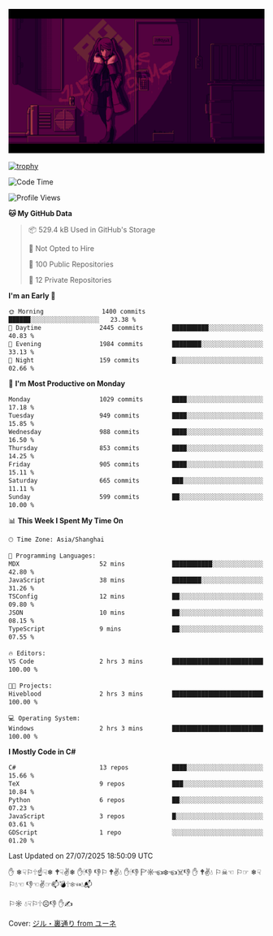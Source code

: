 ![](imgs/main.png)

[![trophy](https://github-profile-trophy.vercel.app/?username=NeilKleistGao&theme=dracula)](https://github.com/ryo-ma/github-profile-trophy)

<!--START_SECTION:waka-->
![Code Time](http://img.shields.io/badge/Code%20Time-1%2C790%20hrs%2041%20mins-blue)

![Profile Views](http://img.shields.io/badge/Profile%20Views-0-blue)

**🐱 My GitHub Data** 

> 📦 529.4 kB Used in GitHub's Storage 
 > 
> 🚫 Not Opted to Hire
 > 
> 📜 100 Public Repositories 
 > 
> 🔑 12 Private Repositories 
 > 
**I'm an Early 🐤** 

```text
🌞 Morning                1400 commits        ██████░░░░░░░░░░░░░░░░░░░   23.38 % 
🌆 Daytime                2445 commits        ██████████░░░░░░░░░░░░░░░   40.83 % 
🌃 Evening                1984 commits        ████████░░░░░░░░░░░░░░░░░   33.13 % 
🌙 Night                  159 commits         █░░░░░░░░░░░░░░░░░░░░░░░░   02.66 % 
```
📅 **I'm Most Productive on Monday** 

```text
Monday                   1029 commits        ████░░░░░░░░░░░░░░░░░░░░░   17.18 % 
Tuesday                  949 commits         ████░░░░░░░░░░░░░░░░░░░░░   15.85 % 
Wednesday                988 commits         ████░░░░░░░░░░░░░░░░░░░░░   16.50 % 
Thursday                 853 commits         ████░░░░░░░░░░░░░░░░░░░░░   14.25 % 
Friday                   905 commits         ████░░░░░░░░░░░░░░░░░░░░░   15.11 % 
Saturday                 665 commits         ███░░░░░░░░░░░░░░░░░░░░░░   11.11 % 
Sunday                   599 commits         ██░░░░░░░░░░░░░░░░░░░░░░░   10.00 % 
```


📊 **This Week I Spent My Time On** 

```text
🕑︎ Time Zone: Asia/Shanghai

💬 Programming Languages: 
MDX                      52 mins             ███████████░░░░░░░░░░░░░░   42.80 % 
JavaScript               38 mins             ████████░░░░░░░░░░░░░░░░░   31.26 % 
TSConfig                 12 mins             ██░░░░░░░░░░░░░░░░░░░░░░░   09.80 % 
JSON                     10 mins             ██░░░░░░░░░░░░░░░░░░░░░░░   08.15 % 
TypeScript               9 mins              ██░░░░░░░░░░░░░░░░░░░░░░░   07.55 % 

🔥 Editors: 
VS Code                  2 hrs 3 mins        █████████████████████████   100.00 % 

🐱‍💻 Projects: 
Hiveblood                2 hrs 3 mins        █████████████████████████   100.00 % 

💻 Operating System: 
Windows                  2 hrs 3 mins        █████████████████████████   100.00 % 
```

**I Mostly Code in C#** 

```text
C#                       13 repos            ████░░░░░░░░░░░░░░░░░░░░░   15.66 % 
TeX                      9 repos             ███░░░░░░░░░░░░░░░░░░░░░░   10.84 % 
Python                   6 repos             ██░░░░░░░░░░░░░░░░░░░░░░░   07.23 % 
JavaScript               3 repos             █░░░░░░░░░░░░░░░░░░░░░░░░   03.61 % 
GDScript                 1 repo              ░░░░░░░░░░░░░░░░░░░░░░░░░   01.20 % 
```




 Last Updated on 27/07/2025 18:50:09 UTC
<!--END_SECTION:waka-->

✋ ❄☟⚐🕆☝☟❄ 🕈☟✌❄ ✋🕯👎 👎⚐ 🕈✌💧 ✋🕯👎 🏱☼☜❄☜☠👎 ✋ 🕈✌💧 ⚐☠☜ ⚐☞ ❄☟⚐💧☜ 👎☜✌☞📫💣🕆❄☜💧📬

⚐☼ 💧☟⚐🕆☹👎 ✋✍

Cover: [ジル・裏通り from ユーネ](https://www.pixiv.net/artworks/62127066)
